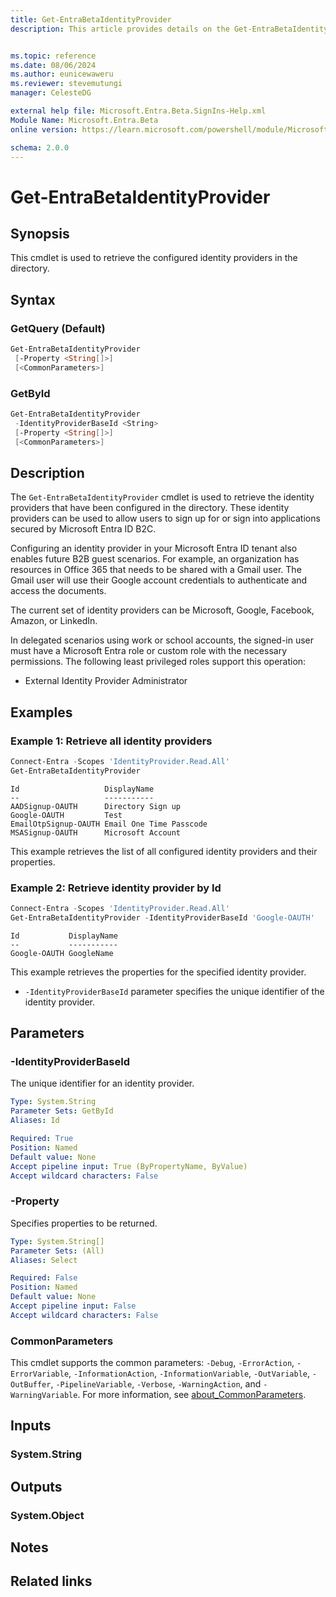 ```yaml
---
title: Get-EntraBetaIdentityProvider
description: This article provides details on the Get-EntraBetaIdentityProvider command.


ms.topic: reference
ms.date: 08/06/2024
ms.author: eunicewaweru
ms.reviewer: stevemutungi
manager: CelesteDG

external help file: Microsoft.Entra.Beta.SignIns-Help.xml
Module Name: Microsoft.Entra.Beta
online version: https://learn.microsoft.com/powershell/module/Microsoft.Entra.Beta/Get-EntraBetaIdentityProvider

schema: 2.0.0
---
```


# Get-EntraBetaIdentityProvider

## Synopsis

This cmdlet is used to retrieve the configured identity providers in the directory.

## Syntax

### GetQuery (Default)

```powershell
Get-EntraBetaIdentityProvider
 [-Property <String[]>]
 [<CommonParameters>]
```

### GetById

```powershell
Get-EntraBetaIdentityProvider
 -IdentityProviderBaseId <String>
 [-Property <String[]>]
 [<CommonParameters>]
```

## Description

The `Get-EntraBetaIdentityProvider` cmdlet is used to retrieve the identity providers that have been configured in the directory.
These identity providers can be used to allow users to sign up for or sign into applications secured by Microsoft Entra ID B2C.

Configuring an identity provider in your Microsoft Entra ID tenant also enables future B2B guest scenarios.
For example, an organization has resources in Office 365 that needs to be shared with a Gmail user.
The Gmail user will use their Google account credentials to authenticate and access the documents.

The current set of identity providers can be Microsoft, Google, Facebook, Amazon, or LinkedIn.

In delegated scenarios using work or school accounts, the signed-in user must have a Microsoft Entra role or custom role with the necessary permissions. The following least privileged roles support this operation:

- External Identity Provider Administrator

## Examples

### Example 1: Retrieve all identity providers

```powershell
Connect-Entra -Scopes 'IdentityProvider.Read.All'
Get-EntraBetaIdentityProvider
```

```Output
Id                   DisplayName
--                   -----------
AADSignup-OAUTH      Directory Sign up
Google-OAUTH         Test
EmailOtpSignup-OAUTH Email One Time Passcode
MSASignup-OAUTH      Microsoft Account
```

This example retrieves the list of all configured identity providers and their properties.

### Example 2: Retrieve identity provider by Id

```powershell
Connect-Entra -Scopes 'IdentityProvider.Read.All'
Get-EntraBetaIdentityProvider -IdentityProviderBaseId 'Google-OAUTH'
```

```Output
Id           DisplayName
--           -----------
Google-OAUTH GoogleName
```

This example retrieves the properties for the specified identity provider.

- `-IdentityProviderBaseId` parameter specifies the unique identifier of the identity provider.

## Parameters

### -IdentityProviderBaseId

The unique identifier for an identity provider.

```yaml
Type: System.String
Parameter Sets: GetById
Aliases: Id

Required: True
Position: Named
Default value: None
Accept pipeline input: True (ByPropertyName, ByValue)
Accept wildcard characters: False
```

### -Property

Specifies properties to be returned.

```yaml
Type: System.String[]
Parameter Sets: (All)
Aliases: Select

Required: False
Position: Named
Default value: None
Accept pipeline input: False
Accept wildcard characters: False
```

### CommonParameters

This cmdlet supports the common parameters: `-Debug`, `-ErrorAction`, `-ErrorVariable`, `-InformationAction`, `-InformationVariable`, `-OutVariable`, `-OutBuffer`, `-PipelineVariable`, `-Verbose`, `-WarningAction`, and `-WarningVariable`. For more information, see [about_CommonParameters](https://go.microsoft.com/fwlink/?LinkID=113216).

## Inputs

### System.String

## Outputs

### System.Object

## Notes

## Related links
